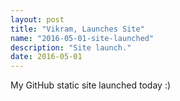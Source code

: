 ```yaml
---
layout: post
title: "Vikram, Launches Site"
name: "2016-05-01-site-launched"
description: "Site launch."
date: 2016-05-01
---
```


<p>My GitHub static site launched today :)</p>